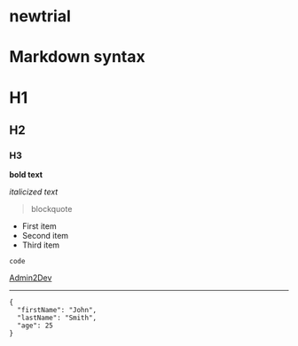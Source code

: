 # newtrial
# Markdown syntax

# H1
## H2
### H3

**bold text**

*italicized text*

> blockquote

- First item
- Second item
- Third item

`code`

[Admin2Dev](http://admin2dev.com)

---

```
{
  "firstName": "John",
  "lastName": "Smith",
  "age": 25
}
```
